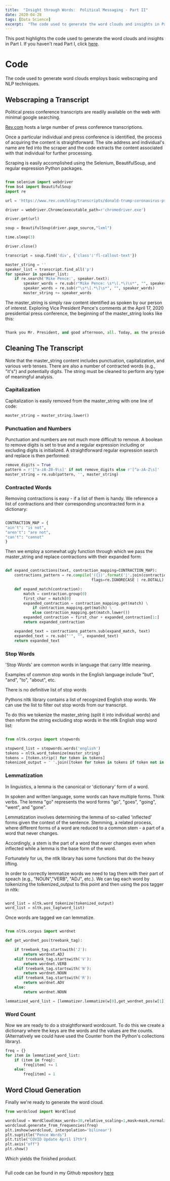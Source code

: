 ```yaml
---
title:  "Insight through Words:  Political Messaging - Part II"
date: 2020-04-28
tags: [Data Science]
excerpt:  "The code used to generate the word clouds and insights in Part I."
---
```

This post highlights the code used to generate the word clouds and insights in Part I.  If you haven't read Part I, click [here](https://mksamelson.github.io/wordcloud/).

# Code #

The code used to generate word clouds employs basic webscraping and NLP techniques.

## Webscraping a Transcript ##

Political press conference transcripts are readily available on the web with minimal google searching.  

[Rev.com](https://www.rev.com) hosts a large number of press conference transcriptions.

Once a particular individual and press conference is identified, the process of acquiring the content is straightforward.  The site address and individual's name are fed into the scraper and the code extracts the content associated with that individual for further processing.

Scraping is easily accomplished using the Selenium, BeautifulSoup, and regular expression Python packages.

```python

from selenium import webdriver
from bs4 import BeautifulSoup
import re

url = 'https://www.rev.com/blog/transcripts/donald-trump-coronavirus-press-conference-transcript-april-17'

driver = webdriver.Chrome(executable_path=r'chromedriver.exe')

driver.get(url)

soup = BeautifulSoup(driver.page_source,"lxml")

time.sleep(3)

driver.close()

transcript = soup.find('div', {'class':'fl-callout-text'})

master_string = ''
speaker_list = transcript.find_all('p')
for speaker in speaker_list:
    if re.search('Mike Pence:', speaker.text):
        speaker_words = re.sub(r"Mike Pence: \s*\(.*\)\s*", "", speaker.text)
        speaker_words = re.sub(r"\s*\[.*\]\s*", "", speaker_words)
        master_string += speaker_words

```


The master_string is simply raw content identified as spoken by our person of interest.  Exploring Vice President Pence's comments at the April 17, 2020 presidential press conference, the beginning of the master_string looks like this:

```python

Thank you Mr. President, and good afternoon, all. Today, as the president just reflected, it remains a challenging time in the life of our nation. But because of the extraordinary efforts of the American people, because of the strong partnership the federal government has forged with states across ......

```

## Cleaning The Transcript ##

Note that the master_string content includes punctuation, capitalization, and various verb tenses.  There are also a number of contracted words (e.g., "it's") and potentially digits.  The string must be cleaned to perform any type of meaningful analysis.

### Capitalization ###

Capitalization is easily removed from the master_string with one line of code:

```python
master_string = master_string.lower()
```

### Punctuation and Numbers ###

Punctuation and numbers are not much more difficult to remove.  A boolean to remove digits is set to true and a regular expression including or excluding digits is initialized.  A straightforward regular expression search and replace is then performed:

```python
remove_digits = True
pattern = r'[^a-zA-Z0-9\s]' if not remove_digits else r'[^a-zA-Z\s]'
master_string = re.sub(pattern, '', master_string)

```

### Contracted Words ###

Removing contractions is easy - if a list of them is handy.  We reference a list of contractions and their corresponding uncontracted form in a dictionary:

```python

CONTRACTION_MAP = {
"ain't": "is not",
"aren't": "are not",
"can't": "cannot"
}

```

Then we employ a somewhat ugly function through which we pass the master_string and replace contractions with their expanded form:

```python

def expand_contractions(text, contraction_mapping=CONTRACTION_MAP):
    contractions_pattern = re.compile('({})'.format('|'.join(contraction_mapping.keys())),
                                      flags=re.IGNORECASE | re.DOTALL)

    def expand_match(contraction):
        match = contraction.group(0)
        first_char = match[0]
        expanded_contraction = contraction_mapping.get(match) \
            if contraction_mapping.get(match) \
            else contraction_mapping.get(match.lower())
        expanded_contraction = first_char + expanded_contraction[1:]
        return expanded_contraction

    expanded_text = contractions_pattern.sub(expand_match, text)
    expanded_text = re.sub("'", "", expanded_text)
    return expanded_text

```

### Stop Words ###

'Stop Words' are common words in language that carry little meaning.  

Examples of common stop words in the English language include "but", "and", "to", "about", etc.

There is no definitive list of stop words

Pythons nltk library contains a list of recognized English stop words.  We can use the list to filter out stop words from our transcript.

To do this we tokenize the master_string (split it into individual words) and then reform the string excluding stop words in the ntlk English stop word list:

```python

from nltk.corpus import stopwords

stopword_list = stopwords.words('english')
tokens = nltk.word_tokenize(master_string)
tokens = [token.strip() for token in tokens]
tokenized_output = ' '.join([token for token in tokens if token not in stopword_list])

```

### Lemmatization ###

In linguistics, a lemma is the canonical or 'dictionary' form of a word.

In spoken and written language, some words can have multiple forms.  Think verbs.   The lemma "go" represents the word forms "go", "goes", "going", "went", and "gone".

Lemmatization involves determining the lemma of so-called 'inflected' forms given the context of the sentence.  Stemming, a related process, where different forms of a word are reduced to a common stem - a part of a word that never changes.

Accordingly, a stem is the part of a word that never changes even when inflected while a lemma is the base form of the word.

Fortunately for us, the ntlk library has some functions that do the heavy lifting.

In order to correctly lemmatize words we need to tag them with their part of speach (e.g., "NOUN","VERB", "ADJ", etc.).  We can tag each word by tolkenizing the tolkenized_output to this point and then using the pos tagger in nltk:

```python

word_list = nltk.word_tokenize(tokenized_output)
word_list = nltk.pos_tag(word_list)

```

Once words are tagged we can lemmatize.

```python

from nltk.corpus import wordnet

def get_wordnet_pos(treebank_tag):

    if treebank_tag.startswith('J'):
        return wordnet.ADJ
    elif treebank_tag.startswith('V'):
        return wordnet.VERB
    elif treebank_tag.startswith('N'):
        return wordnet.NOUN
    elif treebank_tag.startswith('R'):
        return wordnet.ADV
    else:
        return wordnet.NOUN

lemmatized_word_list = [lemmatizer.lemmatize(w[0],get_wordnet_pos(w[1])) for w in word_list]

```

### Word Count ###

Now we are ready to do a straightforward wordcount.  To do this we create a dictionary where the keys are the words and the values are the counts.  (Alternatively we could have used the Counter from the Python's collections library).

```python
freq = {}
for item in lemmatized_word_list:
    if (item in freq):
        freq[item] += 1
    else:
        freq[item] = 1
```

## Word Cloud Generation ##

Finally we're ready to generate the word cloud.

```python
from wordcloud import WordCloud

wordcloud = WordCloud(max_words=30,relative_scaling=1,mask=mask,normalize_plurals=False,background_color="white")
wordcloud.generate_from_frequencies(freq)
plt.imshow(wordcloud, interpolation='bilinear')
plt.suptitle("Pence Words")
plt.title("COVID Update April 17th")
plt.axis("off")
plt.show()

```
Which yields the finished product.

<img src="{{site.url}}{{ site.baseurl }}/images/wordcloud/Pence2Words417.png" alt="">

Full code can be found in my Github repository [here](https://github.com/mksamelson/Political_Wordcloud)
